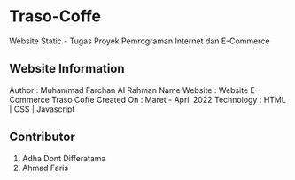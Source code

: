 # Traso-Coffe
Website Static - Tugas Proyek Pemrograman Internet dan E-Commerce


## Website Information

Author : Muhammad Farchan AI Rahman
Name Website : Website E-Commerce Traso Coffe
Created On : Maret - April 2022
Technology : HTML | CSS | Javascript

## Contributor

1. Adha Dont Differatama
2. Ahmad Faris
